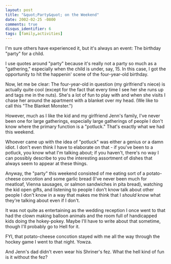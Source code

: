 ```yaml
---
layout: post
title: "&quot;Party&quot; on the Weekend"
date: 2002-02-25 -0800
comments: true
disqus_identifier: 6
tags: [family,activities]
---
```

I'm sure others have experienced it, but it's always an event: The
birthday "party" for a child.
 
 I use quotes around "party" because it's really not a party so much as
a "gathering," especially when the child is under, say, 15. In this
case, I got the opportunity to hit the happenin' scene of the
four-year-old birthday.
 
 Now, let me be clear: The four-year-old in question (my girlfriend's
niece) is actually quite cool (except for the fact that every time I see
her she runs up and tags me in the nuts). She's a lot of fun to play
with and when she visits I chase her around the apartment with a blanket
over my head. (We like to call this "The Blanket Monster.")
 
 However, much as I like the kid and my girlfriend Jenn's family, I've
never been one for large gatherings, especially large gatherings of
people I don't know where the primary function is a "potluck." That's
exactly what we had this weekend.
 
 Whoever came up with the idea of "potluck" was either a genius or a
damn idiot. I don't even think I have to elaborate on that - if you've
been to a potluck, you know what I'm talking about; if you haven't,
there's no way I can possibly describe to you the interesting assortment
of dishes that always seem to appear at these things.
 
 Anyway, the "party" this weekend consisted of me eating sort of a
potato-cheese concotion and some garlic bread (I've never been much for
meatloaf, Vienna sausages, or salmon sandwiches in pita bread), watching
the kid open gifts, and listening to people I don't know talk about
other people I don't know in a way that makes me think that I *should*
know what they're talking about even if I don't.
 
 It was not quite as entertaining as the wedding reception I once went
to that had the clown making balloon animals and the room full of
handicapped kids doing the hokey-pokey. Maybe I'll have to write about
that sometime, though I'll probably go to Hell for it.
 
 FYI, that potato-cheese concotion stayed with me all the way through
the hockey game I went to that night. Yowza.
 
 And Jenn's dad didn't even wear his Shriner's fez. What the hell kind
of fun is it without the fez?

